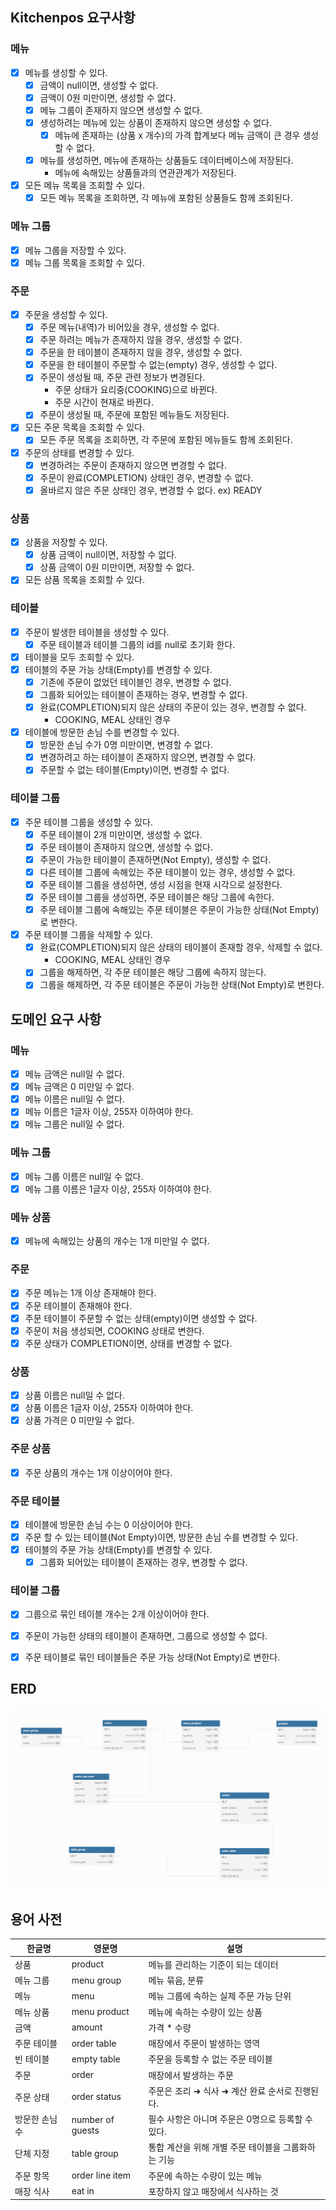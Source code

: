 ## Kitchenpos 요구사항

### 메뉴
- [X] 메뉴를 생성할 수 있다.
  - [X] 금액이 null이면, 생성할 수 없다.
  - [X] 금액이 0원 미만이면, 생성할 수 없다.
  - [X] 메뉴 그룹이 존재하지 않으면 생성할 수 없다.
  - [X] 생성하려는 메뉴에 있는 상품이 존재하지 않으면 생성할 수 없다.
    - [X] 메뉴에 존재하는 (상품 x 개수)의 가격 합계보다 메뉴 금액이 큰 경우 생성할 수 없다.
  - [X] 메뉴를 생성하면, 메뉴에 존재하는 상품들도 데이터베이스에 저장된다.
    - 메뉴에 속해있는 상품들과의 연관관계가 저장된다.
- [X] 모든 메뉴 목록을 조회할 수 있다.
  - [X] 모든 메뉴 목록을 조회하면, 각 메뉴에 포함된 상품들도 함께 조회된다.

### 메뉴 그룹
- [X] 메뉴 그룹을 저장할 수 있다.
- [X] 메뉴 그룹 목록을 조회할 수 있다.

### 주문
- [X] 주문을 생성할 수 있다.
  - [X] 주문 메뉴(내역)가 비어있을 경우, 생성할 수 없다.
  - [X] 주문 하려는 메뉴가 존재하지 않을 경우, 생성할 수 없다.
  - [X] 주문을 한 테이블이 존재하지 않을 경우, 생성할 수 없다.
  - [X] 주문을 한 테이블이 주문할 수 없는(empty) 경우, 생성할 수 없다.
  - [X] 주문이 생성될 때, 주문 관련 정보가 변경된다. 
    - 주문 상태가 요리중(COOKING)으로 바뀐다.
    - 주문 시간이 현재로 바뀐다.
  - [X] 주문이 생성될 때, 주문에 포함된 메뉴들도 저장된다.
- [X] 모든 주문 목록을 조회할 수 있다.
  - [X] 모든 주문 목록을 조회하면, 각 주문에 포함된 메뉴들도 함께 조회된다.
- [X] 주문의 상태를 변경할 수 있다.
  - [X] 변경하려는 주문이 존재하지 않으면 변경할 수 없다.
  - [X] 주문이 완료(COMPLETION) 상태인 경우, 변경할 수 없다.
  - [X] 올바르지 않은 주문 상태인 경우, 변경할 수 없다. ex) READY

### 상품
- [X] 상품을 저장할 수 있다.
  - [X] 상품 금액이 null이면, 저장할 수 없다.
  - [X] 상품 금액이 0원 미만이면, 저장할 수 없다.
- [X] 모든 상품 목록을 조회할 수 있다.

### 테이블
- [X] 주문이 발생한 테이블을 생성할 수 있다.
  - [X] 주문 테이블과 테이블 그룹의 id를 null로 초기화 한다.
- [X] 테이블을 모두 조회할 수 있다.
- [X] 테이블의 주문 가능 상태(Empty)를 변경할 수 있다.
  - [X] 기존에 주문이 없었던 테이블인 경우, 변경할 수 없다.
  - [X] 그룹화 되어있는 테이블이 존재하는 경우, 변경할 수 없다.
  - [X] 완료(COMPLETION)되지 않은 상태의 주문이 있는 경우, 변경할 수 없다.
    - COOKING, MEAL 상태인 경우
- [X] 테이블에 방문한 손님 수를 변경할 수 있다.
  - [X] 방문한 손님 수가 0명 미만이면, 변경할 수 없다.
  - [X] 변경하려고 하는 테이블이 존재하지 않으면, 변경할 수 없다.
  - [X] 주문할 수 없는 테이블(Empty)이면, 변경할 수 없다.

### 테이블 그룹
- [X] 주문 테이블 그룹을 생성할 수 있다.
  - [X] 주문 테이블이 2개 미만이면, 생성할 수 없다.
  - [X] 주문 테이블이 존재하지 않으면, 생성할 수 없다.
  - [X] 주문이 가능한 테이블이 존재하면(Not Empty), 생성할 수 없다.
  - [X] 다른 테이블 그룹에 속해있는 주문 테이블이 있는 경우, 생성할 수 없다.
  - [X] 주문 테이블 그룹을 생성하면, 생성 시점을 현재 시각으로 설정한다.
  - [X] 주문 테이블 그룹을 생성하면, 주문 테이블은 해당 그룹에 속한다.
  - [X] 주문 테이블 그룹에 속해있는 주문 테이블은 주문이 가능한 상태(Not Empty)로 변한다.
- [X] 주문 테이블 그룹을 삭제할 수 있다.
  - [X] 완료(COMPLETION)되지 않은 상태의 테이블이 존재할 경우, 삭제할 수 없다.
    - COOKING, MEAL 상태인 경우
  - [X] 그룹을 해제하면, 각 주문 테이블은 해당 그룹에 속하지 않는다.
  - [X] 그룹을 해제하면, 각 주문 테이블은 주문이 가능한 상태(Not Empty)로 변한다.

## 도메인 요구 사항

### 메뉴
- [X] 메뉴 금액은 null일 수 없다.
- [X] 메뉴 금액은 0 미만일 수 없다.
- [X] 메뉴 이름은 null일 수 없다.
- [X] 메뉴 이름은 1글자 이상, 255자 이하여야 한다.
- [X] 메뉴 그룹은 null일 수 없다.

### 메뉴 그룹
- [X] 메뉴 그룹 이름은 null일 수 없다.
- [X] 메뉴 그룹 이름은 1글자 이상, 255자 이하여야 한다.

### 메뉴 상품
- [X] 메뉴에 속해있는 상품의 개수는 1개 미만일 수 없다.

### 주문
- [X] 주문 메뉴는 1개 이상 존재해야 한다.
- [X] 주문 테이블이 존재해야 한다.
- [X] 주문 테이블이 주문할 수 없는 상태(empty)이면 생성할 수 없다.
- [X] 주문이 처음 생성되면, COOKING 상태로 변한다.
- [X] 주문 상태가 COMPLETION이면, 상태를 변경할 수 없다.

### 상품
- [X] 상품 이름은 null일 수 없다.
- [X] 상품 이름은 1글자 이상, 255자 이하여야 한다.
- [X] 상품 가격은 0 미만일 수 없다.

### 주문 상품
- [X] 주문 상품의 개수는 1개 이상이어야 한다.

### 주문 테이블
- [X] 테이블에 방문한 손님 수는 0 이상이어야 한다.
- [X] 주문 할 수 있는 테이블(Not Empty)이면, 방문한 손님 수를 변경할 수 있다.
- [X] 테이블의 주문 가능 상태(Empty)를 변경할 수 있다.
  - [X] 그룹화 되어있는 테이블이 존재하는 경우, 변경할 수 없다.

### 테이블 그룹
- [X] 그룹으로 묶인 테이블 개수는 2개 이상이어야 한다.
- [X] 주문이 가능한 상태의 테이블이 존재하면, 그룹으로 생성할 수 없다.
- [X] 주문 테이블로 묶인 테이블들은 주문 가능 상태(Not Empty)로 변한다.


## ERD
![img.png](images%2Fimg.png)

## 용어 사전

| 한글명 | 영문명 | 설명 |
| --- | --- | --- |
| 상품 | product | 메뉴를 관리하는 기준이 되는 데이터 |
| 메뉴 그룹 | menu group | 메뉴 묶음, 분류 |
| 메뉴 | menu | 메뉴 그룹에 속하는 실제 주문 가능 단위 |
| 메뉴 상품 | menu product | 메뉴에 속하는 수량이 있는 상품 |
| 금액 | amount | 가격 * 수량 |
| 주문 테이블 | order table | 매장에서 주문이 발생하는 영역 |
| 빈 테이블 | empty table | 주문을 등록할 수 없는 주문 테이블 |
| 주문 | order | 매장에서 발생하는 주문 |
| 주문 상태 | order status | 주문은 조리 ➜ 식사 ➜ 계산 완료 순서로 진행된다. |
| 방문한 손님 수 | number of guests | 필수 사항은 아니며 주문은 0명으로 등록할 수 있다. |
| 단체 지정 | table group | 통합 계산을 위해 개별 주문 테이블을 그룹화하는 기능 |
| 주문 항목 | order line item | 주문에 속하는 수량이 있는 메뉴 |
| 매장 식사 | eat in | 포장하지 않고 매장에서 식사하는 것 |
